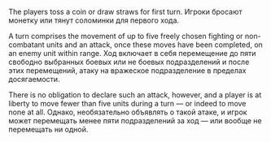 
The players toss a coin or draw straws for first turn.
Игроки бросают монетку или тянут соломинки для первого хода.

A turn comprises the movement of up to five freely chosen fighting or non-combatant units and an attack, once these moves have been completed, on an enemy unit within range.
Ход включает в себя перемещение до пяти свободно выбранных боевых или не боевых подразделений и после этих перемещений, атаку на вражеское подразделение в пределах досягаемости.

There is no obligation to declare such an attack, however, and a player is at liberty to move fewer than five units during a turn — or indeed to move none at all.
Однако, необязательно объявлять о такой атаке, и игрок может перемещать менее пяти подразделений за ход — или вообще не перемещать ни одной.